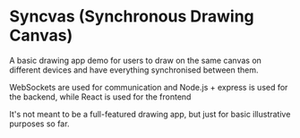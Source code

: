 # Syncvas (Synchronous Drawing Canvas)
A basic drawing app demo for users to draw on the same canvas on different devices and have everything synchronised between them.

WebSockets are used for communication and Node.js + express is used for the backend, while React is used for the frontend

It's not meant to be a full-featured drawing app, but just for basic illustrative purposes so far.